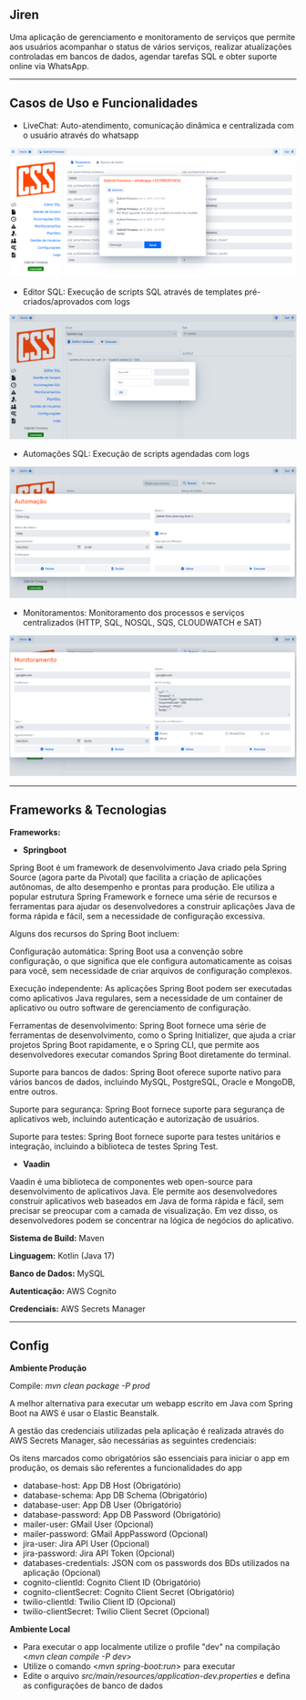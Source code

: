 **Jiren**
-
Uma aplicação de gerenciamento e monitoramento de serviços que permite aos usuários acompanhar o status de vários serviços, realizar atualizações controladas em bancos de dados, agendar tarefas SQL e obter suporte online via WhatsApp.

---
**Casos de Uso e Funcionalidades**
-

- LiveChat: Auto-atendimento, comunicação dinâmica e centralizada com o usuário através do whatsapp

![img_1.png](src/main/resources/META-INF/resources/screens/img_1.png)

- Editor SQL: Execução de scripts SQL através de templates pré-criados/aprovados com logs

![img.png](src/main/resources/META-INF/resources/screens/img.png)

- Automações SQL: Execução de scripts agendadas com logs

![img_2.png](src/main/resources/META-INF/resources/screens/img_2.png)

- Monitoramentos: Monitoramento dos processos e serviços centralizados (HTTP, SQL, NOSQL, SQS, CLOUDWATCH e SAT)

![img_3.png](src/main/resources/META-INF/resources/screens/img_3.png)

---
**Frameworks & Tecnologias**
-
**Frameworks:** 
- **Springboot**

Spring Boot é um framework de desenvolvimento Java criado pela Spring Source (agora parte da Pivotal) que facilita a criação de aplicações autônomas, de alto desempenho e prontas para produção. Ele utiliza a popular estrutura Spring Framework e fornece uma série de recursos e ferramentas para ajudar os desenvolvedores a construir aplicações Java de forma rápida e fácil, sem a necessidade de configuração excessiva.

Alguns dos recursos do Spring Boot incluem:

Configuração automática: Spring Boot usa a convenção sobre configuração, o que significa que ele configura automaticamente as coisas para você, sem necessidade de criar arquivos de configuração complexos.

Execução independente: As aplicações Spring Boot podem ser executadas como aplicativos Java regulares, sem a necessidade de um container de aplicativo ou outro software de gerenciamento de configuração.

Ferramentas de desenvolvimento: Spring Boot fornece uma série de ferramentas de desenvolvimento, como o Spring Initializer, que ajuda a criar projetos Spring Boot rapidamente, e o Spring CLI, que permite aos desenvolvedores executar comandos Spring Boot diretamente do terminal.

Suporte para bancos de dados: Spring Boot oferece suporte nativo para vários bancos de dados, incluindo MySQL, PostgreSQL, Oracle e MongoDB, entre outros.

Suporte para segurança: Spring Boot fornece suporte para segurança de aplicativos web, incluindo autenticação e autorização de usuários.

Suporte para testes: Spring Boot fornece suporte para testes unitários e integração, incluindo a biblioteca de testes Spring Test.

- **Vaadin**

Vaadin é uma biblioteca de componentes web open-source para desenvolvimento de aplicativos Java. Ele permite aos desenvolvedores construir aplicativos web baseados em Java de forma rápida e fácil, sem precisar se preocupar com a camada de visualização. Em vez disso, os desenvolvedores podem se concentrar na lógica de negócios do aplicativo.

**Sistema de Build:** Maven

**Linguagem:** Kotlin (Java 17)

**Banco de Dados:** MySQL

**Autenticação:** AWS Cognito

**Credenciais:** AWS Secrets Manager

---
**Config**
-
**Ambiente Produção**

Compile: *mvn clean package -P prod*

A melhor alternativa para executar um webapp escrito em Java com Spring Boot na AWS é usar o Elastic Beanstalk. 

A gestão das credenciais utilizadas pela aplicação é realizada através do AWS Secrets Manager, são necessárias as seguintes credenciais:

Os itens marcados como obrigatórios são essenciais para iniciar o app em produção, os demais são referentes a funcionalidades do app

- database-host: App DB Host (Obrigatório)
- database-schema: App DB Schema (Obrigatório)
- database-user: App DB User (Obrigatório)
- database-password: App DB Password (Obrigatório)
- mailer-user: GMail User (Opcional)
- mailer-password: GMail AppPassword (Opcional)
- jira-user: Jira API User (Opcional)
- jira-password: Jira API Token (Opcional)
- databases-credentials: JSON com os passwords dos BDs utilizados na aplicação (Opcional)
- cognito-clientId: Cognito Client ID (Obrigatório)
- cognito-clientSecret: Cognito Client Secret (Obrigatório)
- twilio-clientId: Twilio Client ID (Opcional)
- twilio-clientSecret: Twilio Client Secret (Opcional)

**Ambiente Local**
- Para executar o app localmente utilize o profile "dev" na compilação  <*mvn clean compile -P dev*>
- Utilize o comando <*mvn spring-boot:run*> para executar
- Edite o arquivo *src/main/resources/application-dev.properties* e defina as configurações de banco de dados
